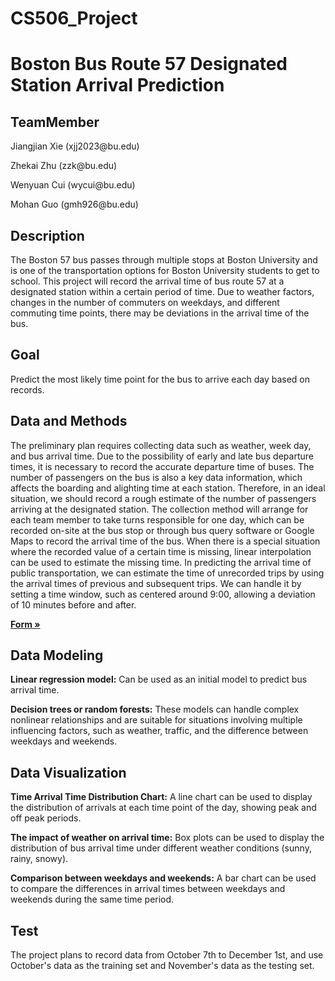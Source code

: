 # CS506_Project
# Boston Bus Route 57 Designated Station Arrival Prediction
## TeamMember
<p>Jiangjian Xie (xjj2023@bu.edu)</p>
<p>Zhekai Zhu (zzk@bu.edu)</p>
<p>Wenyuan Cui (wycui@bu.edu)</p>
<p>Mohan Guo (gmh926@bu.edu)</p>

## Description
The Boston 57 bus passes through multiple stops at Boston University and is one of the transportation options for Boston University students to get to school. This project will record the arrival time of bus route 57 at a designated station within a certain period of time. Due to weather factors, changes in the number of commuters on weekdays, and different commuting time points, there may be deviations in the arrival time of the bus. 

## Goal
Predict the most likely time point for the bus to arrive each day based on records.

## Data and Methods
The preliminary plan requires collecting data such as weather, week day, and bus arrival time. Due to the possibility of early and late bus departure times, it is necessary to record the accurate departure time of buses. The number of passengers on the bus is also a key data information, which affects the boarding and alighting time at each station. Therefore, in an ideal situation, we should record a rough estimate of the number of passengers arriving at the designated station. The collection method will arrange for each team member to take turns responsible for one day, which can be recorded on-site at the bus stop or through bus query software or Google Maps to record the arrival time of the bus. When there is a special situation where the recorded value of a certain time is missing, linear interpolation can be used to estimate the missing time. In predicting the arrival time of public transportation, we can estimate the time of unrecorded trips by using the arrival times of previous and subsequent trips. We can handle it by setting a time window, such as centered around 9:00, allowing a deviation of 10 minutes before and after. 

<p><a href="https://docs.google.com/forms/d/e/1FAIpQLSd8utxViE5V_fWjTpm7axMdXCRiE4OoGGntMK6CDoeIUio47Q/viewform?usp=sf_link" target="_blank"><strong>Form »</strong></a></p>

## Data Modeling
<p><b>Linear regression model:</b> Can be used as an initial model to predict bus arrival time.</p>
<p><b>Decision trees or random forests:</b> These models can handle complex nonlinear relationships and are suitable for situations involving multiple influencing factors, such as weather, traffic, and the difference between weekdays and weekends.</p>


## Data Visualization
<p><b>Time Arrival Time Distribution Chart:</b> A line chart can be used to display the distribution of arrivals at each time point of the day, showing peak and off peak periods.</p>
<p><b>The impact of weather on arrival time:</b> Box plots can be used to display the distribution of bus arrival time under different weather conditions (sunny, rainy, snowy).</p>
<p><b>Comparison between weekdays and weekends:</b> A bar chart can be used to compare the differences in arrival times between weekdays and weekends during the same time period.</p>

## Test
The project plans to record data from October 7th to December 1st, and use October's data as the training set and November's data as the testing set.
